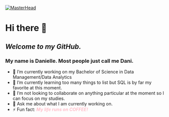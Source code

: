[![MasterHead](https://th.bing.com/th/id/R.5d7ecdb5648ca3601e805ba570c643fd?rik=FNJzt00SFfYxCg&riu=http%3a%2f%2fsouthernexhilaration.com%2fwp-content%2fuploads%2f2019%2f02%2fStart-Here-1080x361.png&ehk=PjTvbbifSbbXWIPYLYcpD7v%2bEMvZA5RuaTyfiu2ty2k%3d&risl=&pid=ImgRaw&r=0)](https://github.com/MsDaniLani)

# Hi there 👋
## *Welcome to my GitHub.*
### My name is Danielle. Most people just call me Dani.

- 🔭 I’m currently working on my Bachelor of Science in Data Management/Data Analytics 
- 🌱 I’m currently learning too many things to list but SQL is by far my favorite at this moment.
- 👯 I’m not looking to collaborate on anything particular at the moment so I can focus on my studies.
- 💬 Ask me about what I am currently working on.
- ⚡ Fun fact: <span style="color:pink"> **_My life runs on COFFEE!_** </span>
